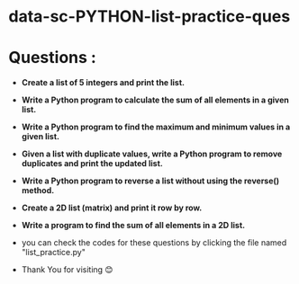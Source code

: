 # data-sc-PYTHON-list-practice-ques
# Questions : 

* **Create a list of 5 integers and print the list.** 

* **Write a Python program to calculate the sum of all elements in a given list.**
  
* **Write a Python program to find the maximum and minimum values in a given list.**
  
* **Given a list with duplicate values, write a Python program to remove duplicates and print the updated list.**
  
* **Write a Python program to reverse a list without using the reverse() method.**
  
* **Create a 2D list (matrix) and print it row by row.**

* **Write a program to find the sum of all elements in a 2D list.**

* you can check the codes for these questions by clicking the file named "list_practice.py"
* Thank You for visiting 😊
